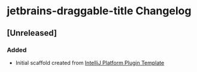 <!-- Keep a Changelog guide -> https://keepachangelog.com -->

# jetbrains-draggable-title Changelog

## [Unreleased]
### Added
- Initial scaffold created from [IntelliJ Platform Plugin Template](https://github.com/JetBrains/intellij-platform-plugin-template)
